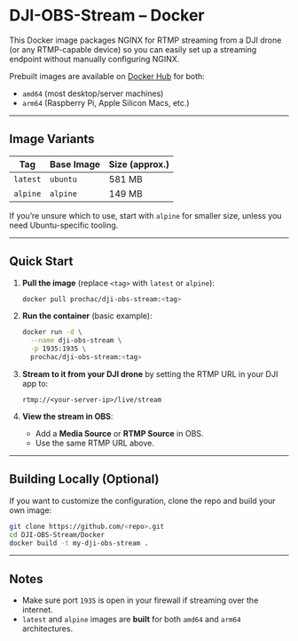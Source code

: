 # DJI-OBS-Stream – Docker

This Docker image packages NGINX for RTMP streaming from a DJI drone (or any RTMP-capable device) so you can easily set up a streaming endpoint without manually configuring NGINX.

Prebuilt images are available on [Docker Hub](https://hub.docker.com/r/prochac/dji-obs-stream/tags) for both:

- `amd64` (most desktop/server machines)
- `arm64` (Raspberry Pi, Apple Silicon Macs, etc.)

---

## Image Variants

| Tag      | Base Image | Size (approx.) |
|----------|------------|----------------|
| `latest` | `ubuntu`   | 581 MB          |
| `alpine` | `alpine`   | 149 MB          |

If you’re unsure which to use, start with `alpine` for smaller size, unless you need Ubuntu-specific tooling.

---

## Quick Start

1. **Pull the image** (replace `<tag>` with `latest` or `alpine`):

   ```bash
   docker pull prochac/dji-obs-stream:<tag>
   ```

2. **Run the container** (basic example):

   ```bash
   docker run -d \
     --name dji-obs-stream \
     -p 1935:1935 \
     prochac/dji-obs-stream:<tag>
   ```

3. **Stream to it from your DJI drone** by setting the RTMP URL in your DJI app to:

   ```url
   rtmp://<your-server-ip>/live/stream
   ```

4. **View the stream in OBS**:
   - Add a **Media Source** or **RTMP Source** in OBS.
   - Use the same RTMP URL above.

---

## Building Locally (Optional)

If you want to customize the configuration, clone the repo and build your own image:

```bash
git clone https://github.com/<repo>.git
cd DJI-OBS-Stream/Docker
docker build -t my-dji-obs-stream .
```

---

## Notes

- Make sure port `1935` is open in your firewall if streaming over the internet.
- `latest` and `alpine` images are **built** for both `amd64` and `arm64` architectures.
